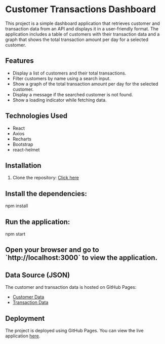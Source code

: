 # Customer Transactions Dashboard

This project is a simple dashboard application that retrieves customer and transaction data from an API and displays it in a user-friendly format. The application includes a table of customers with their transaction data and a graph that shows the total transaction amount per day for a selected customer.

## Features

- Display a list of customers and their total transactions.
- Filter customers by name using a search input.
- Show a graph of the total transaction amount per day for the selected customer.
- Display a message if the searched customer is not found.
- Show a loading indicator while fetching data.

## Technologies Used

- React
- Axios
- Recharts
- Bootstrap
- react-helmet

## Installation

1. Clone the repository: 
  [Click here](https://github.com/youssefDardeerMousa/customer-and-transaction-data-exam.git)



## Install the dependencies:

   
   npm install
  

## Run the application:

  
   npm start


## Open your browser and go to \`http://localhost:3000\` to view the application.

## Data Source (JSON)

The customer and transaction data is hosted on GitHub Pages:

- [Customer Data](https://youssefdardeermousa.github.io/customer-data/customer.json)
- [Transaction Data](https://youssefdardeermousa.github.io/transition-data/transition.json)

## Deployment

The project is deployed using GitHub Pages. You can view the live application [here](https://youssefdardeermousa.github.io/customer-and-transaction-data-exam/).


